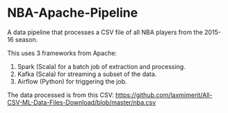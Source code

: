 # NBA-Apache-Pipeline
A data pipeline that processes a CSV file of all NBA players from the 2015-16 season. 

This uses 3 frameworks from Apache:
1. Spark (Scala) for a batch job of extraction and processing.
2. Kafka (Scala) for streaming a subset of the data.
3. Airflow (Python) for triggering the job.

The data processed is from this CSV: https://github.com/laxmimerit/All-CSV-ML-Data-Files-Download/blob/master/nba.csv
